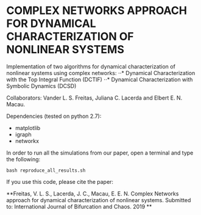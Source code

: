 # COMPLEX NETWORKS APPROACH FOR DYNAMICAL CHARACTERIZATION OF NONLINEAR SYSTEMS

Implementation of two algorithms for dynamical characterization of nonlinear systems using complex networks:
⋅⋅* Dynamical Characterization with the Top Integral Function (DCTIF)
⋅⋅* Dynamical Characterization with Symbolic Dynamics (DCSD) 


Collaborators: Vander L. S. Freitas, Juliana C. Lacerda and Elbert E. N. Macau.



Dependencies (tested on python 2.7):
* matplotlib
* igraph
* networkx



In order to run all the simulations from our paper, open a terminal and type the following:

```
bash reproduce_all_results.sh
```


If you use this code, please cite the paper:

**Freitas, V. L. S., Lacerda, J. C., Macau, E. E. N. Complex Networks approach for dynamical characterization of nonlinear systems. Submitted to: International Journal of Bifurcation and Chaos. 2019 **
